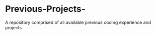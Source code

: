 # Previous-Projects-
A repository comprised of all available previous coding experience and projects
